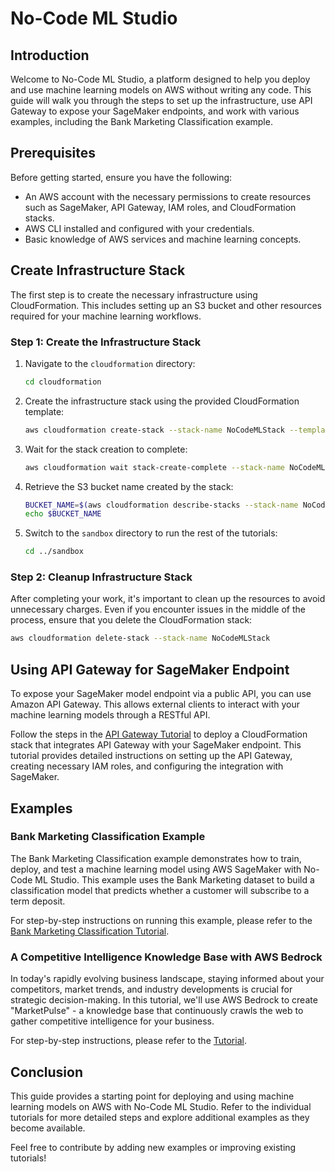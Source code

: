 # No-Code ML Studio

## Introduction

Welcome to No-Code ML Studio, a platform designed to help you deploy and use machine learning models on AWS without writing any code. This guide will walk you through the steps to set up the infrastructure, use API Gateway to expose your SageMaker endpoints, and work with various examples, including the Bank Marketing Classification example.

## Prerequisites

Before getting started, ensure you have the following:
- An AWS account with the necessary permissions to create resources such as SageMaker, API Gateway, IAM roles, and CloudFormation stacks.
- AWS CLI installed and configured with your credentials.
- Basic knowledge of AWS services and machine learning concepts.

## Create Infrastructure Stack

The first step is to create the necessary infrastructure using CloudFormation. This includes setting up an S3 bucket and other resources required for your machine learning workflows.

### Step 1: Create the Infrastructure Stack

1. Navigate to the `cloudformation` directory:

    ~~~bash
    cd cloudformation
    ~~~

2. Create the infrastructure stack using the provided CloudFormation template:

    ~~~bash
    aws cloudformation create-stack --stack-name NoCodeMLStack --template-body file://nocode-ml-setup.yaml --capabilities CAPABILITY_NAMED_IAM
    ~~~

3. Wait for the stack creation to complete:

    ~~~bash
    aws cloudformation wait stack-create-complete --stack-name NoCodeMLStack
    ~~~

4. Retrieve the S3 bucket name created by the stack:

    ~~~bash
    BUCKET_NAME=$(aws cloudformation describe-stacks --stack-name NoCodeMLStack --query "Stacks[0].Outputs[?OutputKey=='S3BucketName'].OutputValue" --output text)
    echo $BUCKET_NAME
    ~~~

5. Switch to the `sandbox` directory to run the rest of the tutorials:

    ~~~bash
    cd ../sandbox
    ~~~

### Step 2: Cleanup Infrastructure Stack

After completing your work, it's important to clean up the resources to avoid unnecessary charges. Even if you encounter issues in the middle of the process, ensure that you delete the CloudFormation stack:

~~~bash
aws cloudformation delete-stack --stack-name NoCodeMLStack
~~~

## Using API Gateway for SageMaker Endpoint

To expose your SageMaker model endpoint via a public API, you can use Amazon API Gateway. This allows external clients to interact with your machine learning models through a RESTful API.

Follow the steps in the [API Gateway Tutorial](tutorials/sagemaker-api-gateway.md) to deploy a CloudFormation stack that integrates API Gateway with your SageMaker endpoint. This tutorial provides detailed instructions on setting up the API Gateway, creating necessary IAM roles, and configuring the integration with SageMaker.

## Examples

### Bank Marketing Classification Example

The Bank Marketing Classification example demonstrates how to train, deploy, and test a machine learning model using AWS SageMaker with No-Code ML Studio. This example uses the Bank Marketing dataset to build a classification model that predicts whether a customer will subscribe to a term deposit.

For step-by-step instructions on running this example, please refer to the [Bank Marketing Classification Tutorial](tutorials/bank-marketing-classification.md).

### A Competitive Intelligence Knowledge Base with AWS Bedrock

In today's rapidly evolving business landscape, staying informed about your competitors, market trends, and industry developments is crucial for strategic decision-making. In this tutorial, we'll use AWS Bedrock to create "MarketPulse" \- a knowledge base that continuously crawls the web to gather competitive intelligence for your business.

For step-by-step instructions, please refer to the [Tutorial](tutorials/competitive-intelligence-knowledge%20-base.md).

## Conclusion

This guide provides a starting point for deploying and using machine learning models on AWS with No-Code ML Studio. Refer to the individual tutorials for more detailed steps and explore additional examples as they become available.

Feel free to contribute by adding new examples or improving existing tutorials!